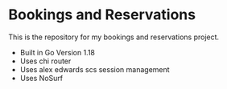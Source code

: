 # Bookings and Reservations

This is the repository for my bookings and reservations project.

- Built in Go Version 1.18
- Uses chi router
- Uses alex edwards scs session management
- Uses NoSurf